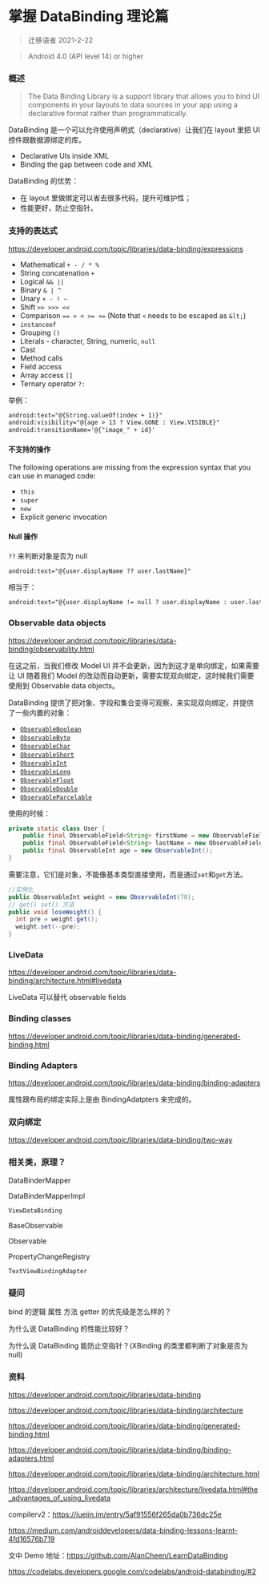 # 掌握 DataBinding 理论篇

> 迁移语雀 2021-2-22


> Android 4.0 (API level 14) or higher

### 概述

> The Data Binding Library is a support library that allows you to bind UI components in your layouts to data sources in your app using a declarative format rather than programmatically.



DataBinding 是一个可以允许使用声明式（declarative）让我们在 layout 里把 UI 控件跟数据源绑定的库。 



- Declarative UIs inside XML
- Binding the gap between code and XML



DataBinding 的优势：

- 在 layout 里做绑定可以省去很多代码，提升可维护性；
- 性能更好，防止空指针。



### 支持的表达式

https://developer.android.com/topic/libraries/data-binding/expressions

- Mathematical `+ - / * %`
- String concatenation `+`
- Logical `&& ||`
- Binary `& | ^`
- Unary `+ - ! ~`
- Shift `>> >>> <<`
- Comparison `== > < >= <=` (Note that `<` needs to be escaped as `&lt;`)
- `instanceof`
- Grouping `()`
- Literals - character, String, numeric, `null`
- Cast
- Method calls
- Field access
- Array access `[]`
- Ternary operator `?:`



举例：

```xml
android:text="@{String.valueOf(index + 1)}"
android:visibility="@{age > 13 ? View.GONE : View.VISIBLE}"
android:transitionName='@{"image_" + id}'
```



#### 不支持的操作

The following operations are missing from the expression syntax that you can use in managed code:

- `this`
- `super`
- `new`
- Explicit generic invocation



#### Null 操作

`??` 来判断对象是否为 null

```xml
android:text="@{user.displayName ?? user.lastName}"
```

相当于：

```xml
android:text="@{user.displayName != null ? user.displayName : user.lastName}"
```



### Observable data objects

https://developer.android.com/topic/libraries/data-binding/observability.html

在这之前，当我们修改 Model UI 并不会更新，因为到这才是单向绑定，如果需要让 UI 随着我们 Model 的改动而自动更新，需要实现双向绑定，这时候我们需要使用到 Observable data objects。



DataBinding 提供了把对象、字段和集合变得可观察，来实现双向绑定，并提供了一些内置的对象：

- [`ObservableBoolean`](https://developer.android.com/reference/androidx/databinding/ObservableBoolean.html)
- [`ObservableByte`](https://developer.android.com/reference/androidx/databinding/ObservableByte.html)
- [`ObservableChar`](https://developer.android.com/reference/androidx/databinding/ObservableChar.html)
- [`ObservableShort`](https://developer.android.com/reference/androidx/databinding/ObservableShort.html)
- [`ObservableInt`](https://developer.android.com/reference/androidx/databinding/ObservableInt.html)
- [`ObservableLong`](https://developer.android.com/reference/androidx/databinding/ObservableLong.html)
- [`ObservableFloat`](https://developer.android.com/reference/androidx/databinding/ObservableFloat.html)
- [`ObservableDouble`](https://developer.android.com/reference/androidx/databinding/ObservableDouble.html)
- [`ObservableParcelable`](https://developer.android.com/reference/androidx/databinding/ObservableParcelable.html)



使用的时候：

```java
private static class User {
    public final ObservableField<String> firstName = new ObservableField<>();
    public final ObservableField<String> lastName = new ObservableField<>();
    public final ObservableInt age = new ObservableInt();
}
```



需要注意，它们是对象，不能像基本类型直接使用，而是通过`set`和`get`方法。

```java
//实例化 
public ObservableInt weight = new ObservableInt(70);
// get() set() 方法
public void loseWeight() {
  int pre = weight.get();
  weight.set(--pre);
}
```



### LiveData

https://developer.android.com/topic/libraries/data-binding/architecture.html#livedata

LiveData 可以替代 observable fields 







### Binding classes

https://developer.android.com/topic/libraries/data-binding/generated-binding.html



### Binding Adapters

https://developer.android.com/topic/libraries/data-binding/binding-adapters



属性跟布局的绑定实际上是由 BindingAdatpters 来完成的。





### 双向绑定

https://developer.android.com/topic/libraries/data-binding/two-way





### 相关类，原理？

DataBinderMapper

DataBinderMapperImpl

`ViewDataBinding`

BaseObservable

Observable

PropertyChangeRegistry

`TextViewBindingAdapter`



### 疑问

bind 的逻辑 属性 方法 getter 的优先级是怎么样的？

为什么说 DataBinding 的性能比较好？

为什么说 DataBinding 能防止空指针？(XBinding 的类里都判断了对象是否为 null)



### 资料

https://developer.android.com/topic/libraries/data-binding

https://developer.android.com/topic/libraries/data-binding/architecture

https://developer.android.com/topic/libraries/data-binding/generated-binding.html

https://developer.android.com/topic/libraries/data-binding/binding-adapters.html

https://developer.android.com/topic/libraries/data-binding/architecture.html

https://developer.android.com/topic/libraries/architecture/livedata.html#the_advantages_of_using_livedata

compilerv2：https://juejin.im/entry/5af91556f265da0b736dc25e

https://medium.com/androiddevelopers/data-binding-lessons-learnt-4fd16576b719

文中 Demo 地址：https://github.com/AlanCheen/LearnDataBinding

https://codelabs.developers.google.com/codelabs/android-databinding/#2